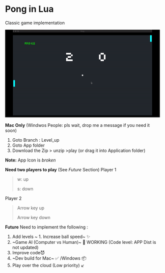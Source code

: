 # Pong in Lua 

Classic game implementation

![](pong_rg.gif)


**Mac Only** (Windwos People: pls wait, drop me a message if you need it soon)
1. Goto Branch : Level_up
2. Goto App folder
3. Download the Zip > unzip >play (or drag it into Application folder)

**Note:** App Icon is *broken*  

**Need two players to play** (See *Future* Section)
Player 1

> w: up
>
> s: down



Player 2
	

> Arrow key up 
>
> Arrow key down





**Future**
Need to implement the following :

1. Add levels 
  ~ 1. Increase ball speed~ :sparkles:
2. ~Game AI (Computer vs Human)~ :robot: WORKING (Code level: APP Dist is not updated)
3. Improve code:smiling_imp:
4. ~Dev build for Mac~ :white_check_mark: /Windows :package:
5. Play over the cloud (Low priority) :arrow_lower_left:
